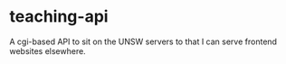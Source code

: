 # teaching-api
A cgi-based API to sit on the UNSW servers to that I can serve frontend websites elsewhere.
